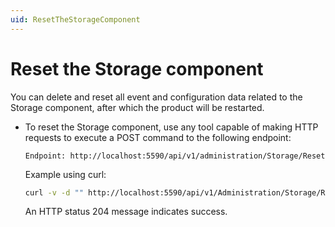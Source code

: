 ```yaml
---
uid: ResetTheStorageComponent
---
```


# Reset the Storage component

You can delete and reset all event and configuration data related to the Storage component, after which the product will be restarted.

- To reset the Storage component, use any tool capable of making HTTP requests to execute a POST command to the following endpoint:

    ```http
    Endpoint: http://localhost:5590/api/v1/administration/Storage/Reset
    ```

    Example using curl:

    ```bash
    curl -v -d "" http://localhost:5590/api/v1/Administration/Storage/Reset
    ```

    An HTTP status 204 message indicates success.
